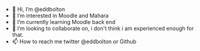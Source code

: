 - 👋 Hi, I’m @eddbolton
- 👀 I’m interested in Moodle and Mahara
- 🌱 I’m currently learning Moodle back end
- 💞️ I’m looking to collaborate on, i don't think i am experienced enough for that. 
- 📫 How to reach me twitter @eddbolton or Github

<!---
eddbolton/eddbolton is a ✨ special ✨ repository because its `README.md` (this file) appears on your GitHub profile.
You can click the Preview link to take a look at your changes.
--->
